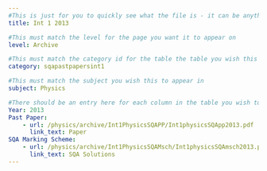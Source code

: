 ```yaml
---
#This is just for you to quickly see what the file is - it can be anything you want
title: Int 1 2013

#This must match the level for the page you want it to appear on
level: Archive

#This must match the category id for the table the table you wish this to appear in
category: sqapastpapersint1

#This must match the subject you wish this to appear in
subject: Physics

#There should be an entry here for each column in the table you wish to populate:
Year: 2013
Past Paper:
    - url: /physics/archive/Int1PhysicsSQAPP/Int1physicsSQApp2013.pdf
      link_text: Paper
SQA Marking Scheme:
    - url: /physics/archive/Int1PhysicsSQAMsch/Int1physicsSQAmsch2013.pdf
      link_text: SQA Solutions
---
```


